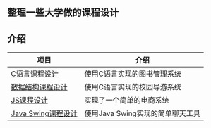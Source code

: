 整理一些大学做的课程设计
---------

## 介绍
|                项目             |           介绍            |
|  -----------------------------  | ------------------------  |
| [C语言课程设计](./c语言)          | 使用C语言实现的图书管理系统 |
| [数据结构课程设计](./数据结构)     | 使用C语言实现的校园导游系统 |
| [JS课程设计](./JavaScript)        | 实现了一个简单的电商系统 |
| [Java Swing课程设计](./JavaSwing) | 使用Java Swing实现的简单聊天工具 |